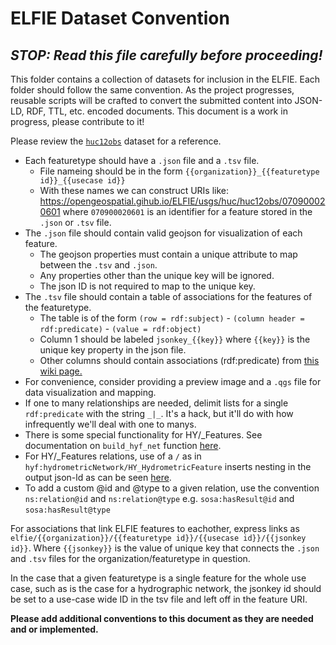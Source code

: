 # ELFIE Dataset Convention

## _STOP: Read this file carefully before proceeding!_

This folder contains a collection of datasets for inclusion in the ELFIE. Each 
folder should follow the same convention. As the project progresses, reusable scripts 
will be crafted to convert the submitted content into JSON-LD, RDF, TTL, etc. 
encoded documents. This document is a work in progress, please contribute to it!

Please review the [`huc12obs`](https://github.com/opengeospatial/ELFIE/tree/master/data/huc12obs) 
dataset for  a reference.

- Each featuretype should have a `.json` file and a `.tsv` file.  
  - File nameing should be in the form `{{organization}}_{{featuretype id}}_{{usecase id}}`
  - With these names we can construct URIs like: https://opengeospatial.gihub.io/ELFIE/usgs/huc/huc12obs/070900020601 where `070900020601` is an identifier for a feature stored in the `.json` or `.tsv` file.
- The `.json` file should contain valid geojson for visualization of each feature.  
  - The geojson properties must contain a unique attribute to map between the `.tsv` and `.json`.  
  - Any properties other than the unique key will be ignored.  
  - The json ID is not required to map to the unique key.
- The `.tsv` file should contain a table of associations for the features of the featuretype.  
  - The table is of the form `(row = rdf:subject)` - `(column header = rdf:predicate)` - `(value = rdf:object)`  
  - Column 1 should be labeled `jsonkey_{{key}}` where `{{key}}` is the unique key property in the json file.  
  - Other columns should contain associations (rdf:predicate) from [this wiki page.](https://github.com/opengeospatial/ELFIE/wiki/ELFIE-Associations)  
- For convenience, consider providing a preview image and a `.qgs` file for data visualization and mapping.  
- If one to many relationships are needed, delimit lists for a single `rdf:predicate` with the string `_|_`. It's a hack, but it'll do with how infrequently we'll deal with one to manys.
- There is some special functionality for HY/_Features. See documentation on `build_hyf_net` function [here](https://github.com/opengeospatial/ELFIE/blob/master/R/json_ld_functions.R).
- For HY/_Features relations, use of a `/` as in `hyf:hydrometricNetwork/HY_HydrometricFeature` inserts nesting in the output json-ld as can be seen [here](https://opengeospatial.github.io/ELFIE/usgs/huc10/floodcast/1204010403.json).
- To add a custom @id and @type to a given relation, use the convention `ns:relation@id` and `ns:relation@type` e.g. `sosa:hasResult@id` and `sosa:hasResult@type`

For associations that link ELFIE features to eachother, express links as 
`elfie/{{organization}}/{{featuretype id}}/{{usecase id}}/{{jsonkey id}}`. 
Where `{{jsonkey}}` is the value of unique key that connects the `.json` and `.tsv` files 
for the organization/featuretype in question.  

In the case that a given featuretype is a single feature for the whole use case, 
such as is the case for a hydrographic network, the jsonkey id should be set to a use-case wide ID 
in the tsv file and left off in the feature URI.

**Please add additional conventions to this document as they are needed and or implemented.**


